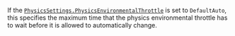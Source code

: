 If the [`PhysicsSettings.PhysicsEnvironmentalThrottle`](https://create.roblox.com/docs/reference/engine/classes/PhysicsSettings#PhysicsEnvironmentalThrottle) is set to
`DefaultAuto`, this specifies the maximum time that the physics
environmental throttle has to wait before it is allowed to automatically
change.
